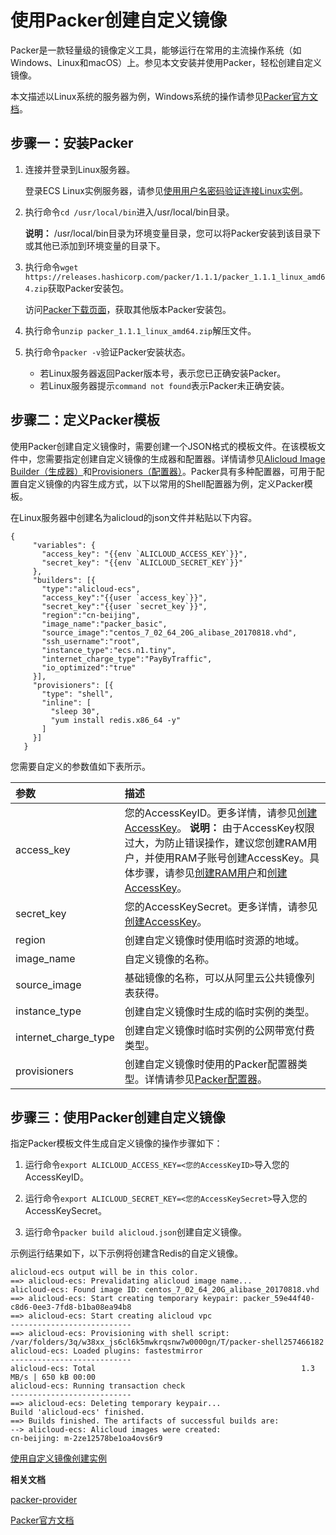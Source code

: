 # 使用Packer创建自定义镜像

Packer是一款轻量级的镜像定义工具，能够运行在常用的主流操作系统（如Windows、Linux和macOS）上。参见本文安装并使用Packer，轻松创建自定义镜像。

本文描述以Linux系统的服务器为例，Windows系统的操作请参见[Packer官方文档](https://www.packer.io/intro/getting-started/install.html)。

## 步骤一：安装Packer

1.  连接并登录到Linux服务器。

    登录ECS Linux实例服务器，请参见[使用用户名密码验证连接Linux实例](/intl.zh-CN/实例/连接实例/使用第三方客户端工具连接实例/使用用户名密码验证连接Linux实例.md)。

2.  执行命令`cd /usr/local/bin`进入/usr/local/bin目录。

    **说明：** /usr/local/bin目录为环境变量目录，您可以将Packer安装到该目录下或其他已添加到环境变量的目录下。

3.  执行命令`wget https://releases.hashicorp.com/packer/1.1.1/packer_1.1.1_linux_amd64.zip`获取Packer安装包。

    访问[Packer下载页面](https://www.packer.io/downloads.html)，获取其他版本Packer安装包。

4.  执行命令`unzip packer_1.1.1_linux_amd64.zip`解压文件。

5.  执行命令`packer -v`验证Packer安装状态。

    -   若Linux服务器返回Packer版本号，表示您已正确安装Packer。
    -   若Linux服务器提示`command not found`表示Packer未正确安装。

## 步骤二：定义Packer模板

使用Packer创建自定义镜像时，需要创建一个JSON格式的模板文件。在该模板文件中，您需要指定创建自定义镜像的生成器和配置器。详情请参见[Alicloud Image Builder（生成器）](https://www.packer.io/docs/builders/alicloud-ecs.html)和[Provisioners（配置器）](https://www.packer.io/docs/provisioners)。Packer具有多种配置器，可用于配置自定义镜像的内容生成方式，以下以常用的Shell配置器为例，定义Packer模板。

在Linux服务器中创建名为alicloud的json文件并粘贴以下内容。

```
{
     "variables": {
       "access_key": "{{env `ALICLOUD_ACCESS_KEY`}}",
       "secret_key": "{{env `ALICLOUD_SECRET_KEY`}}"
     },
     "builders": [{
       "type":"alicloud-ecs",
       "access_key":"{{user `access_key`}}",
       "secret_key":"{{user `secret_key`}}",
       "region":"cn-beijing",
       "image_name":"packer_basic",
       "source_image":"centos_7_02_64_20G_alibase_20170818.vhd",
       "ssh_username":"root",
       "instance_type":"ecs.n1.tiny",
       "internet_charge_type":"PayByTraffic",
       "io_optimized":"true"
     }],
     "provisioners": [{
       "type": "shell",
       "inline": [
         "sleep 30",
         "yum install redis.x86_64 -y"
       ]
     }]
   }
```

您需要自定义的参数值如下表所示。

|参数|描述|
|:-|:-|
|access\_key|您的AccessKeyID。更多详情，请参见[创建AccessKey]()。 **说明：** 由于AccessKey权限过大，为防止错误操作，建议您创建RAM用户，并使用RAM子账号创建AccessKey。具体步骤，请参见[创建RAM用户](/intl.zh-CN/用户管理/创建RAM用户.md)和[创建AccessKey]()。 |
|secret\_key|您的AccessKeySecret。更多详情，请参见[创建AccessKey]()。|
|region|创建自定义镜像时使用临时资源的地域。|
|image\_name|自定义镜像的名称。|
|source\_image|基础镜像的名称，可以从阿里云公共镜像列表获得。|
|instance\_type|创建自定义镜像时生成的临时实例的类型。|
|internet\_charge\_type|创建自定义镜像时临时实例的公网带宽付费类型。|
|provisioners|创建自定义镜像时使用的Packer配置器类型。详情请参见[Packer配置器](https://www.packer.io/docs/provisioners)。|

## 步骤三：使用Packer创建自定义镜像

指定Packer模板文件生成自定义镜像的操作步骤如下：

1.  运行命令`export ALICLOUD_ACCESS_KEY=<您的AccessKeyID>`导入您的AccessKeyID。

2.  运行命令`export ALICLOUD_SECRET_KEY=<您的AccessKeySecret>`导入您的AccessKeySecret。

3.  运行命令`packer build alicloud.json`创建自定义镜像。


示例运行结果如下，以下示例将创建含Redis的自定义镜像。

```
alicloud-ecs output will be in this color.
==> alicloud-ecs: Prevalidating alicloud image name...
alicloud-ecs: Found image ID: centos_7_02_64_20G_alibase_20170818.vhd
==> alicloud-ecs: Start creating temporary keypair: packer_59e44f40-c8d6-0ee3-7fd8-b1ba08ea94b8
==> alicloud-ecs: Start creating alicloud vpc
---------------------------
==> alicloud-ecs: Provisioning with shell script: /var/folders/3q/w38xx_js6cl6k5mwkrqsnw7w0000gn/T/packer-shell257466182
alicloud-ecs: Loaded plugins: fastestmirror
---------------------------
alicloud-ecs: Total                                              1.3 MB/s | 650 kB 00:00
alicloud-ecs: Running transaction check
---------------------------
==> alicloud-ecs: Deleting temporary keypair...
Build 'alicloud-ecs' finished.
==> Builds finished. The artifacts of successful builds are:
--> alicloud-ecs: Alicloud images were created:
cn-beijing: m-2ze12578be1oa4ovs6r9
```

[使用自定义镜像创建实例](/intl.zh-CN/实例/创建实例/使用自定义镜像创建实例.md)

**相关文档**  


[packer-provider](https://github.com/alibaba/packer-provider)

[Packer官方文档](https://www.packer.io/docs)

